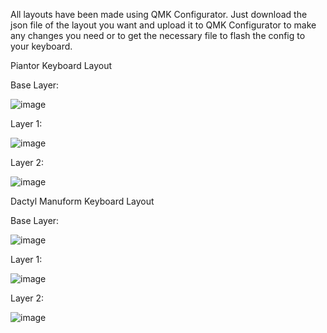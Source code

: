 All layouts have been made using QMK Configurator. Just download the json file of the layout you want and upload it to QMK Configurator to make any changes you need or to get the necessary file to flash the config to your keyboard.


Piantor Keyboard Layout

Base Layer:

![image](https://github.com/The-Computer-Cowboy/Keyboards/assets/175343518/6f460272-73f0-4eae-a7b4-0559f7c39353)

Layer 1:

![image](https://github.com/The-Computer-Cowboy/Keyboards/assets/175343518/8fe07674-f3de-404f-8983-e23bb8294e86)

Layer 2:

![image](https://github.com/The-Computer-Cowboy/Keyboards/assets/175343518/326f36bd-84b2-4463-8cba-abd4fc1bbcd1)



Dactyl Manuform Keyboard Layout

Base Layer:

![image](https://github.com/user-attachments/assets/a65f50ea-a5cd-45c9-9085-709a906eaca9)

Layer 1:

![image](https://github.com/user-attachments/assets/133bc2e2-ef98-4154-8624-e98248a2bde8)

Layer 2:

![image](https://github.com/user-attachments/assets/9013e85f-bb13-4bfd-b307-cd967239cc60)

